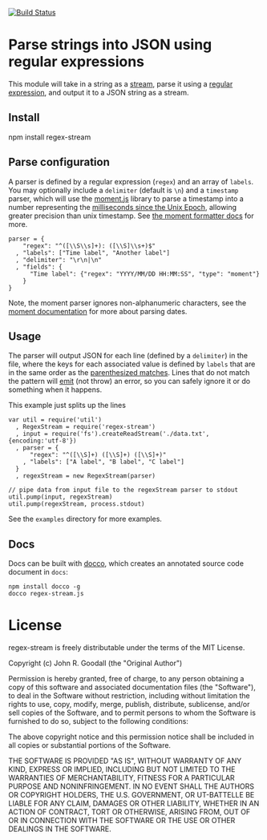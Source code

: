 [![Build Status](https://travis-ci.org/ornl-visual-analytics/regex-stream.png?branch=master)](https://travis-ci.org/ornl-visual-analytics/regex-stream)


# Parse strings into JSON using regular expressions

This module will take in a string as a [stream](http://nodejs.org/docs/latest/api/stream.html), parse it using a [regular expression](https://developer.mozilla.org/en/JavaScript/Guide/Regular_Expressions), and output it to a JSON string as a stream.


## Install

npm install regex-stream


## Parse configuration

A parser is defined by a regular expression (`regex`) and an array of `labels`. You may optionally include a `delimiter` (default is `\n`) and a `timestamp` parser, which will use the [moment.js](http://momentjs.com/) library to parse a timestamp into a number representing the [milliseconds since the Unix Epoch](http://momentjs.com/docs/#/parsing/milliseconds-since-the-unix-epoch/), allowing greater precision than unix timestamp. See [the moment formatter docs](http://momentjs.com/docs/#/parsing/string-format/) for more.

    parser = {
        "regex": "^([\\S\\s]+): ([\\S]\\s+)$"
      , "labels": ["Time label", "Another label"]
      , "delimiter": "\r\n|\n"
      , "fields": {
          "Time label": {"regex": "YYYY/MM/DD HH:MM:SS", "type": "moment"}
        }
    }

Note, the moment parser ignores non-alphanumeric characters, see the [moment documentation](http://momentjs.com/docs/#/parsing/string-format/) for more about parsing dates.


## Usage

The parser will output JSON for each line (defined by a `delimiter`) in the file, where the keys for each associated value is defined by `labels` that are in the same order as the [parenthesized matches](https://developer.mozilla.org/en/JavaScript/Guide/Regular_Expressions#Using_Parenthesized_Substring_Matches). Lines that do not match the pattern will [emit](http://nodejs.org/docs/latest/api/events.html#events_class_events_eventemitter) (not throw) an error, so you can safely ignore it or do something when it happens.

This example just splits up the lines

    var util = require('util')
      , RegexStream = require('regex-stream')
      , input = require('fs').createReadStream('./data.txt', {encoding:'utf-8'})
      , parser = {
          "regex": "^([\\S]+) ([\\S]+) ([\\S]+)"
        , "labels": ["A label", "B label", "C label"]
      }
      , regexStream = new RegexStream(parser)

    // pipe data from input file to the regexStream parser to stdout
    util.pump(input, regexStream)
    util.pump(regexStream, process.stdout)


See the `examples` directory for more examples.

## Docs

Docs can be built with [docco](http://jashkenas.github.com/docco/), which creates an annotated source code document in `docs`:

    npm install docco -g
    docco regex-stream.js
    

# License

regex-stream is freely distributable under the terms of the MIT License.

Copyright (c) John R. Goodall (the "Original Author")

Permission is hereby granted, free of charge, to any person obtaining a copy of this software and associated documentation files (the "Software"), to deal in the Software without restriction, including without limitation the rights to use, copy, modify, merge, publish, distribute, sublicense, and/or sell copies of the Software, and to permit persons to whom the Software is furnished to do so, subject to the following conditions:
 
The above copyright notice and this permission notice shall be included in all copies or substantial portions of the Software.

THE SOFTWARE IS PROVIDED "AS IS", WITHOUT WARRANTY OF ANY KIND, EXPRESS OR IMPLIED, INCLUDING BUT NOT LIMITED TO THE WARRANTIES OF MERCHANTABILITY, FITNESS FOR A PARTICULAR PURPOSE AND NONINFRINGEMENT. IN NO EVENT SHALL THE AUTHORS OR COPYRIGHT HOLDERS, THE U.S. GOVERNMENT, OR UT-BATTELLE BE LIABLE FOR ANY CLAIM, DAMAGES OR OTHER LIABILITY, WHETHER IN AN ACTION OF CONTRACT, TORT OR OTHERWISE, ARISING FROM, OUT OF OR IN CONNECTION WITH THE SOFTWARE OR THE USE OR OTHER DEALINGS IN THE SOFTWARE.
